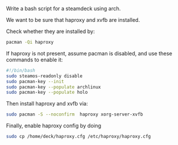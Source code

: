 
Write a bash script for a steamdeck using arch.

We want to be sure that haproxy and xvfb are installed.

Check whether they are installed by:
```bash
pacman -Qi haproxy
```

If haproxy is not present, assume pacman is disabled, and use these commands to enable it:

```bash
#!/bin/bash
sudo steamos-readonly disable
sudo pacman-key --init
sudo pacman-key --populate archlinux
sudo pacman-key --populate holo

```

Then install haproxy and xvfb via:
```bash
sudo pacman -S --noconfirm  haproxy xorg-server-xvfb
```

Finally, enable haproxy config by doing
```bash
sudo cp /home/deck/haproxy.cfg /etc/haproxy/haproxy.cfg
```